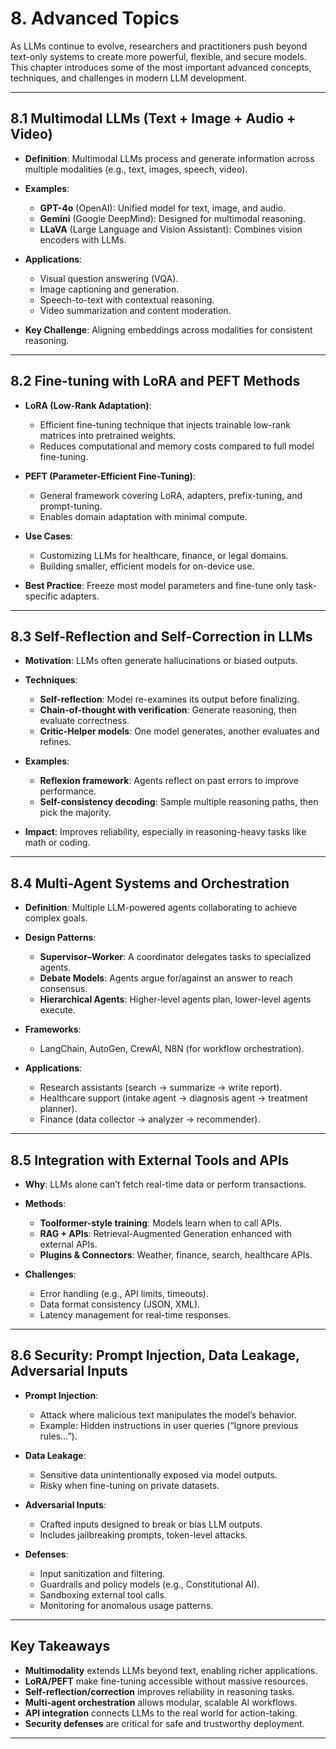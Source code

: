 # 8. Advanced Topics

As LLMs continue to evolve, researchers and practitioners push beyond text-only systems to create more powerful, flexible, and secure models. This chapter introduces some of the most important advanced concepts, techniques, and challenges in modern LLM development.

---

## 8.1 Multimodal LLMs (Text + Image + Audio + Video)

* **Definition**: Multimodal LLMs process and generate information across multiple modalities (e.g., text, images, speech, video).
* **Examples**:

  * **GPT-4o** (OpenAI): Unified model for text, image, and audio.
  * **Gemini** (Google DeepMind): Designed for multimodal reasoning.
  * **LLaVA** (Large Language and Vision Assistant): Combines vision encoders with LLMs.
* **Applications**:

  * Visual question answering (VQA).
  * Image captioning and generation.
  * Speech-to-text with contextual reasoning.
  * Video summarization and content moderation.
* **Key Challenge**: Aligning embeddings across modalities for consistent reasoning.

---

## 8.2 Fine-tuning with LoRA and PEFT Methods

* **LoRA (Low-Rank Adaptation)**:

  * Efficient fine-tuning technique that injects trainable low-rank matrices into pretrained weights.
  * Reduces computational and memory costs compared to full model fine-tuning.
* **PEFT (Parameter-Efficient Fine-Tuning)**:

  * General framework covering LoRA, adapters, prefix-tuning, and prompt-tuning.
  * Enables domain adaptation with minimal compute.
* **Use Cases**:

  * Customizing LLMs for healthcare, finance, or legal domains.
  * Building smaller, efficient models for on-device use.
* **Best Practice**: Freeze most model parameters and fine-tune only task-specific adapters.

---

## 8.3 Self-Reflection and Self-Correction in LLMs

* **Motivation**: LLMs often generate hallucinations or biased outputs.
* **Techniques**:

  * **Self-reflection**: Model re-examines its output before finalizing.
  * **Chain-of-thought with verification**: Generate reasoning, then evaluate correctness.
  * **Critic-Helper models**: One model generates, another evaluates and refines.
* **Examples**:

  * **Reflexion framework**: Agents reflect on past errors to improve performance.
  * **Self-consistency decoding**: Sample multiple reasoning paths, then pick the majority.
* **Impact**: Improves reliability, especially in reasoning-heavy tasks like math or coding.

---

## 8.4 Multi-Agent Systems and Orchestration

* **Definition**: Multiple LLM-powered agents collaborating to achieve complex goals.
* **Design Patterns**:

  * **Supervisor–Worker**: A coordinator delegates tasks to specialized agents.
  * **Debate Models**: Agents argue for/against an answer to reach consensus.
  * **Hierarchical Agents**: Higher-level agents plan, lower-level agents execute.
* **Frameworks**:

  * LangChain, AutoGen, CrewAI, N8N (for workflow orchestration).
* **Applications**:

  * Research assistants (search → summarize → write report).
  * Healthcare support (intake agent → diagnosis agent → treatment planner).
  * Finance (data collector → analyzer → recommender).

---

## 8.5 Integration with External Tools and APIs

* **Why**: LLMs alone can’t fetch real-time data or perform transactions.
* **Methods**:

  * **Toolformer-style training**: Models learn when to call APIs.
  * **RAG + APIs**: Retrieval-Augmented Generation enhanced with external APIs.
  * **Plugins & Connectors**: Weather, finance, search, healthcare APIs.
* **Challenges**:

  * Error handling (e.g., API limits, timeouts).
  * Data format consistency (JSON, XML).
  * Latency management for real-time responses.

---

## 8.6 Security: Prompt Injection, Data Leakage, Adversarial Inputs

* **Prompt Injection**:

  * Attack where malicious text manipulates the model’s behavior.
  * Example: Hidden instructions in user queries (“Ignore previous rules…”).
* **Data Leakage**:

  * Sensitive data unintentionally exposed via model outputs.
  * Risky when fine-tuning on private datasets.
* **Adversarial Inputs**:

  * Crafted inputs designed to break or bias LLM outputs.
  * Includes jailbreaking prompts, token-level attacks.
* **Defenses**:

  * Input sanitization and filtering.
  * Guardrails and policy models (e.g., Constitutional AI).
  * Sandboxing external tool calls.
  * Monitoring for anomalous usage patterns.

---

## Key Takeaways

* **Multimodality** extends LLMs beyond text, enabling richer applications.
* **LoRA/PEFT** make fine-tuning accessible without massive resources.
* **Self-reflection/correction** improves reliability in reasoning tasks.
* **Multi-agent orchestration** allows modular, scalable AI workflows.
* **API integration** connects LLMs to the real world for action-taking.
* **Security defenses** are critical for safe and trustworthy deployment.

---

